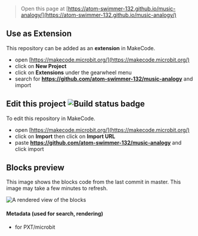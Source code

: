 
> Open this page at [https://atom-swimmer-132.github.io/music-analogy/](https://atom-swimmer-132.github.io/music-analogy/)

## Use as Extension

This repository can be added as an **extension** in MakeCode.

* open [https://makecode.microbit.org/](https://makecode.microbit.org/)
* click on **New Project**
* click on **Extensions** under the gearwheel menu
* search for **https://github.com/atom-swimmer-132/music-analogy** and import

## Edit this project ![Build status badge](https://github.com/atom-swimmer-132/music-analogy/workflows/MakeCode/badge.svg)

To edit this repository in MakeCode.

* open [https://makecode.microbit.org/](https://makecode.microbit.org/)
* click on **Import** then click on **Import URL**
* paste **https://github.com/atom-swimmer-132/music-analogy** and click import

## Blocks preview

This image shows the blocks code from the last commit in master.
This image may take a few minutes to refresh.

![A rendered view of the blocks](https://github.com/atom-swimmer-132/music-analogy/raw/master/.github/makecode/blocks.png)

#### Metadata (used for search, rendering)

* for PXT/microbit
<script src="https://makecode.com/gh-pages-embed.js"></script><script>makeCodeRender("{{ site.makecode.home_url }}", "{{ site.github.owner_name }}/{{ site.github.repository_name }}");</script>
